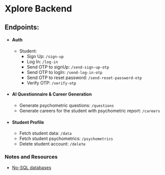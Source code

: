 # Xplore Backend

## Endpoints:

- #### Auth
    - Student:
        - Sign Up: `/sign-up`
        - Log In: `/log-in`
        - Send OTP to signUp: `/send-sign-up-otp`
        - Send OTP to logIn: `/send-log-in-otp`
        - Send OTP to reset password: `/send-reset-password-otp`
        - Verify OTP: `/verify-otp`
- #### AI Questionnaire & Career Generation
    - Generate psychometric questions: `/questions`
    - Generate careers for the student with psychometric report: `/careers`
- #### Student Profile
    - Fetch student data: `/data`
    - Fetch student psychometrics: `/psychometrics`
    - Delete student account: `/delete`

### Notes and Resources

- [No-SQL databases](https://realpython.com/introduction-to-mongodb-and-python/)